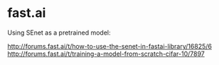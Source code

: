 # fast.ai

Using SEnet as a pretrained model:

http://forums.fast.ai/t/how-to-use-the-senet-in-fastai-library/16825/6
http://forums.fast.ai/t/training-a-model-from-scratch-cifar-10/7897
